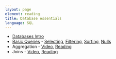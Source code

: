 ```yaml
---
layout: page
element: reading
title: Database essentials
language: SQL
---
```


* [Databases Intro](https://www.youtube.com/watch?v=kaKa6N9lEG8)
* [Basic Queries](http://www.datacarpentry.org/sql-ecology-lesson/01-sql-basic-queries) - [Selecting](https://www.youtube.com/watch?v=Gua3FpRzLdQ), [Filtering](https://www.youtube.com/watch?v=c3hoWxukrPE), [Sorting](https://www.youtube.com/watch?v=rNwwdijxxKs), [Nulls](https://www.youtube.com/watch?v=KLugfNdGNFw)
* Aggregation - [Video](https://www.youtube.com/watch?v=ZjuL-pfkUOA), [Reading](http://www.datacarpentry.org/sql-ecology-lesson/02-sql-aggregation)
* Joins - [Video](https://www.youtube.com/watch?v=79EBoVPUzkE), [Reading](http://www.datacarpentry.org/sql-ecology-lesson/03-sql-joins-aliases)
